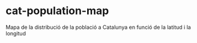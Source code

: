 # cat-population-map
Mapa de la distribució de la població a Catalunya en funció de la latitud i la longitud
